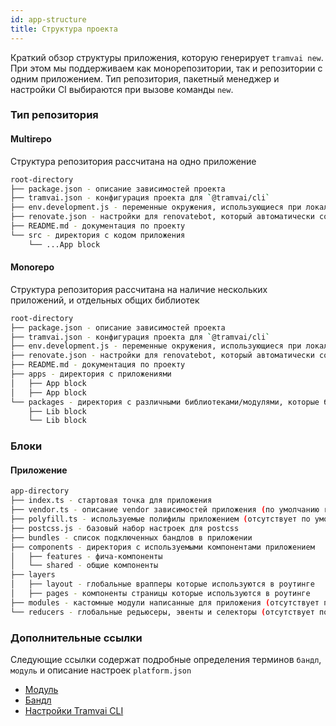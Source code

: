 ```yaml
---
id: app-structure
title: Структура проекта
---
```


Краткий обзор структуры приложения, которую генерирует `tramvai new`. При этом мы поддерживаем как монорепозитории, так и репозитории с одним приложением. Тип репозитория, пакетный менеджер и настройки CI выбираются при вызове команды `new`.

### Тип репозитория

#### Multirepo

Структура репозитория рассчитана на одно приложение

```bash
root-directory
├── package.json - описание зависимостей проекта
├── tramvai.json - конфигурация проекта для `@tramvai/cli`
├── env.development.js - переменные окружения, использующиеся при локальных сборках проекта
├── renovate.json - настройки для renovatebot, который автоматически создает MR в проекты, при наличии свежих мажорных обновлений зависимостей
├── README.md - документация по проекту
└── src - директория с кодом приложения
    └── ...App block
```

#### Monorepo

Структура репозитория рассчитана на наличие нескольких приложений, и отдельных общих библиотек

```bash
root-directory
├── package.json - описание зависимостей проекта
├── tramvai.json - конфигурация проекта для `@tramvai/cli`
├── env.development.js - переменные окружения, использующиеся при локальных сборках проекта
├── renovate.json - настройки для renovatebot, который автоматически создает MR в проекты, при наличии свежих мажорных обновлений зависимостей
├── README.md - документация по проекту
├── apps - директория с приложениями
│   ├── App block
│   ├── App block
└── packages - директория с различными библиотеками/модулями, которые будут общими между приложениями
    ├── Lib block
    └── Lib block
```

### Блоки

#### Приложение

```bash
app-directory
├── index.ts - стартовая точка для приложения
├── vendor.ts - описание vendor зависимостей приложения (по умолчанию react и react-dom)
├── polyfill.ts - используемые полифилы приложением (отсутствует по умолчанию)
├── postcss.js - базовый набор настроек для postcss
├── bundles - список подключенных бандлов в приложении
├── components - директория с используемыми компонентами приложением
│   ├── features - фича-компоненты
│   └── shared - общие компоненты
├── layers
│   ├── layout - глобальные врапперы которые используются в роутинге
│   ├── pages - компоненты страницы которые используются в роутинге
├── modules - кастомные модули написанные для приложения (отсутствует по умолчанию)
└── reducers - глобальные редьюсеры, эвенты и селекторы (отсутствует по умолчанию)
```

<!-- #### Библиотека

```bash
@todo
``` -->

### Дополнительные ссылки

Следующие ссылки содержат подробные определения терминов `бандл`, `модуль` и описание настроек `platform.json`

- [Модуль](concepts/module.md)
- [Бандл](concepts/bundle.md)
- [Настройки Tramvai CLI](references/cli/base.md)

